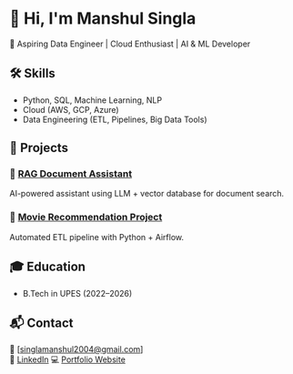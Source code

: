 # 👋 Hi, I'm Manshul Singla  

🚀 Aspiring Data Engineer | Cloud Enthusiast | AI & ML Developer  

## 🛠 Skills  
- Python, SQL, Machine Learning, NLP  
- Cloud (AWS, GCP, Azure)  
- Data Engineering (ETL, Pipelines, Big Data Tools)  

## 📂 Projects  
### 🔹 [RAG Document Assistant](https://github.com/manshul144/rag-assistant)  
AI-powered assistant using LLM + vector database for document search.  

### 🔹 [Movie Recommendation Project](https://github.com/manshul144/data-pipeline)  
Automated ETL pipeline with Python + Airflow.   

## 🎓 Education  
- B.Tech in UPES (2022–2026)  

## 📬 Contact  
📧 [singlamanshul2004@gmail.com]  
🔗 [LinkedIn]([https://linkedin.com/in/yourprofile](https://www.linkedin.com/in/manshul-singla-a78b5a266/))  
💻 [Portfolio Website](https://manshul144.github.io)

